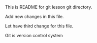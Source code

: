 This is README for git lesson git directory.

Add new changes in this file.

Let have third change for this file.

Git is version control system

